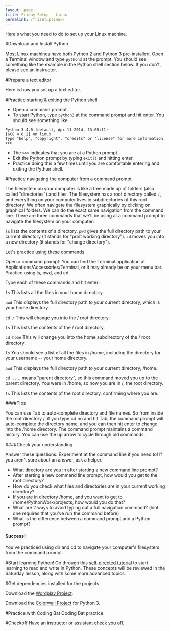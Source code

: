 ```yaml
---
layout: page
title: Friday Setup - Linux
permalink: /frisetuplinux/
---
```


Here's what you need to do to set up your Linux machine.

#Download and Install Python

Most Linux machines have both Python 2 and Python 3 pre-installed.  Open a Terminal window and type `python3` at the prompt.  You should see something like the example in the Python shell section below.  If you don't, please see an instructor.

#Prepare a text editor

Here is how you set up a text editor.

#Practice starting & exiting the Python shell

* Open a command prompt.
* To start Python, type `python3` at the command prompt and hit enter. You should see something like

```
Python 3.4.0 (default, Apr 11 2014, 13:05:11)
[GCC 4.8.2] on linux
Type "help", "copyright", "credits" or "license" for more information.
>>> 
```

* The `>>>` indicates that you are at a Python prompt.
* Exit the Python prompt by typing `exit()` and hitting enter. 
* Practice doing this a few times until you are comfortable entering and exiting the Python shell.


#Practice navigating the computer from a command prompt

The filesystem on your computer is like a tree made up of folders (also called "directories") and files. The filesystem has a root directory called `/`, and everything on your computer lives in subdirectories of this root directory.
We often navigate the filesystem graphically by clicking on graphical folders. We can do the exact same navigation from the command line.
There are three commands that we'll be using at a command prompt to navigate the filesystem on your computer:

`ls` lists the contents of a directory.
`pwd` gives the full directory path to your current directory (it stands for "print working directory").
`cd` moves you into a new directory (it stands for "change directory").

Let's practice using these commands.

Open a command prompt:
You can find the Terminal application at Applications/Accessories/Terminal, or it may already be on your menu bar.
Practice using ls, pwd, and cd

Type each of these commands and hit enter:

`ls`
This lists all the files in your home directory.

`pwd`
This displays the full directory path to your current directory, which is your home directory.

`cd /`
This will change you into the / root directory.

`ls`
This lists the contents of the / root directory.

`cd home`
This will change you into the home subdirectory of the / root directory.

`ls`
You should see a list of all the files in /home, including the directory for your username -- your home directory.

`pwd`
This displays the full directory path to your current directory, /home.

`cd ..`
.. means "parent directory", so this command moved you up to the parent directory. You were in /home, so now you are in /, the root directory.

`ls`
This lists the contents of the root directory, confirming where you are.

####Tips

You can use Tab to auto-complete directory and file names. So from inside the root directory /, if you type cd ho and hit Tab, the command prompt will auto-complete the directory name, and you can then hit enter to change into the /home directory.
The command prompt maintains a command history. You can use the up arrow to cycle through old commands.

####Check your understanding

Answer these questions. Experiment at the command line if you need to! If you aren't sure about an answer, ask a helper.

* What directory are you in after starting a new command line prompt?
* After starting a new command line prompt, how would you get to the root directory?
* How do you check what files and directories are in your current working directory?
* If you are in directory /home, and you want to get to /home/PythonWork/projects, how would you do that?
* What are 2 ways to avoid typing out a full navigation command? (hint: one requires that you've run the command before)
* What is the difference between a command prompt and a Python prompt?

#### Success!
You've practiced using dir and cd to navigate your computer's filesystem from the command prompt.

#Start learning Python!
Go through this [self-directed tutorial](/fridaytutorial/) to start learning to read and write in Python. These concepts will be reviewed in the Saturday lesson, along with some more advanced topics.

#Get dependencies installed for the projects

Download the [Wordplay Project](https://github.com/PhillyPythonWorkshop/Wordplay/archive/master.zip).

Download the [Colorwall Project](https://github.com/PhillyPythonWorkshop/Colorwall3/archive/master.zip) for Python 3.  

#Practice with Coding Bat
Coding Bat practice

#Checkoff
Have an instructor or assistant [check you off](/fridaycheckoff/).